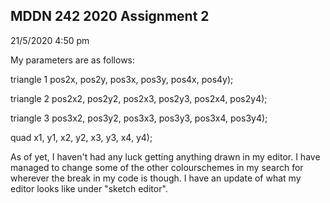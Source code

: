 ## MDDN 242 2020 Assignment 2

21/5/2020 4:50 pm

My parameters are as follows:

triangle 1
pos2x, pos2y, pos3x, pos3y, pos4x, pos4y);


triangle 2
pos2x2, pos2y2, pos2x3, pos2y3, pos2x4, pos2y4);


 triangle 3
 pos3x2, pos3y2, pos3x3, pos3y3, pos3x4, pos3y4);
  
  
 quad
 x1, y1, x2, y2, x3, y3, x4, y4);

 As of yet, I haven't had any luck getting anything drawn in my editor. I have managed to change some of the other colourschemes in my search for wherever the break in my code is though. I have an update of what my editor looks like under "sketch editor".